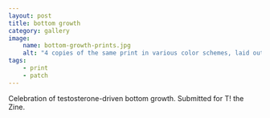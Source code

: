 ```yaml
---
layout: post
title: bottom growth
category: gallery
image: 
    name: bottom-growth-prints.jpg
    alt: "4 copies of the same print in various color schemes, laid out in a 2x2 grid. The print shows testosterone-driven bottom growth of a clitoris. The color schemes are, clockwise from top right, brown on turquoise, red on cornsilk (muted yellow), violet on magenta, and mint green on lilac."
tags:
    - print
    - patch
---
```


Celebration of testosterone-driven bottom growth. Submitted for T! the Zine.
